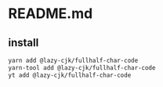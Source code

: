 # README.md

    

## install

```bash
yarn add @lazy-cjk/fullhalf-char-code
yarn-tool add @lazy-cjk/fullhalf-char-code
yt add @lazy-cjk/fullhalf-char-code
```

